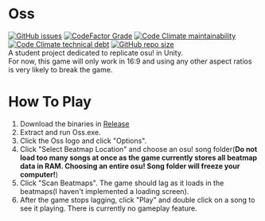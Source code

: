 # Oss
[![GitHub issues](https://img.shields.io/github/issues-raw/palapapa/Oss?color=red&style=for-the-badge)](https://github.com/palapapa/Oss/issues)
[![CodeFactor Grade](https://img.shields.io/codefactor/grade/github/palapapa/Oss?style=for-the-badge)](https://www.codefactor.io/repository/github/palapapa/oss)
[![Code Climate maintainability](https://img.shields.io/codeclimate/maintainability-percentage/palapapa/Oss?style=for-the-badge)](https://codeclimate.com/github/palapapa/Oss)
[![Code Climate technical debt](https://img.shields.io/codeclimate/tech-debt/palapapa/Oss?style=for-the-badge)](https://codeclimate.com/github/palapapa/Oss)
[![GitHub repo size](https://img.shields.io/github/repo-size/palapapa/Oss?style=for-the-badge)](https://github.com/palapapa/Oss)
<br>
A student project dedicated to replicate osu! in Unity.
<br>
For now, this game will only work in 16:9 and using any other aspect ratios is very likely to break the game.
<br>
# How To Play
1. Download the binaries in [Release](https://github.com/palapapa/Oss/releases)
1. Extract and run Oss.exe.
2. Click the Oss logo and click "Options".
3. Click "Select Beatmap Location" and choose an osu! song folder(**Do not load too many songs at once as the game currently stores all beatmap data in RAM. Choosing an entire osu! Song folder will freeze your computer!**)
4. Click "Scan Beatmaps". The game should lag as it loads in the beatmaps(I haven't implemented a loading screen).
5. After the game stops lagging, click "Play" and double click on a song to see it playing. There is currently no gameplay feature.
